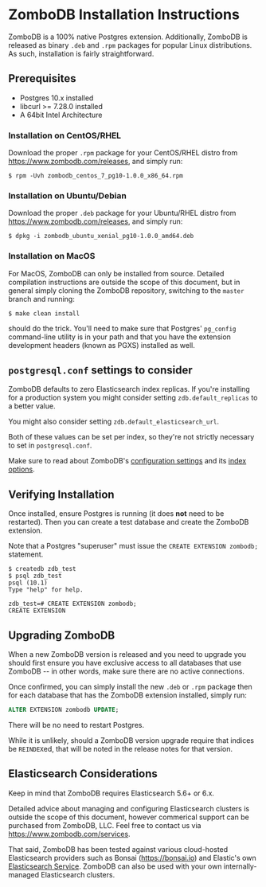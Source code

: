 # ZomboDB Installation Instructions

ZomboDB is a 100% native Postgres extension.  Additionally, ZomboDB is released as binary `.deb` and `.rpm` packages for popular Linux distributions.  As such, installation is fairly straightforward.


## Prerequisites

- Postgres 10.x installed
- libcurl >= 7.28.0 installed
- A 64bit Intel Architecture

### Installation on CentOS/RHEL

Download the proper `.rpm` package for your CentOS/RHEL distro from https://www.zombodb.com/releases, and simply run:

```shell
$ rpm -Uvh zombodb_centos_7_pg10-1.0.0_x86_64.rpm
```

### Installation on Ubuntu/Debian

Download the proper `.deb` package for your Ubuntu/RHEL distro from https://www.zombodb.com/releases, and simply run:

```shel
$ dpkg -i zombodb_ubuntu_xenial_pg10-1.0.0_amd64.deb
```

### Installation on MacOS

For MacOS, ZomboDB can only be installed from source.  Detailed compilation instructions are outside the scope of this document, but in general simply cloning the ZomboDB repository, switching to the `master` branch and running:

```shell
$ make clean install
```

should do the trick.  You'll need to make sure that Postgres' `pg_config` command-line utility is in your path and that you have the extension development headers (known as PGXS) installed as well.  

## `postgresql.conf` settings to consider

ZomboDB defaults to zero Elasticsearch index replicas.  If you're installing for a production system you might consider setting `zdb.default_replicas` to a better value.

You might also consider setting `zdb.default_elasticsearch_url`.

Both of these values can be set per index, so they're not strictly necessary to set in `postgresql.conf`.

Make sure to read about ZomboDB's [configuration settings](CONFIGURATION-SETTINGS.md) and its [index options](INDEX-MANAGEMENT.md#with--options).

## Verifying Installation

Once installed, ensure Postgres is running (it does **not** need to be restarted).  Then you can create a test database and create the ZomboDB extension.

Note that a Postgres "superuser" must issue the `CREATE EXTENSION zombodb;` statement.


```shell
$ createdb zdb_test
$ psql zdb_test
psql (10.1)
Type "help" for help.

zdb_test=# CREATE EXTENSION zombodb;
CREATE EXTENSION
```

## Upgrading ZomboDB

When a new ZomboDB version is released and you need to upgrade you should first ensure you have exclusive access to all databases that use ZomboDB -- in other words, make sure there are no active connections.

Once confirmed, you can simply install the new `.deb` or `.rpm` package then for each database that has the ZomboDB extension installed, simply run:

```sql
ALTER EXTENSION zombodb UPDATE;
```

There will be no need to restart Postgres.

While it is unlikely, should a ZomboDB version upgrade require that indices be `REINDEX`ed, that will be noted in the release notes for that version.

## Elasticsearch Considerations

Keep in mind that ZomboDB requires Elasticsearch 5.6+ or 6.x.

Detailed advice about managing and configuring Elasticsearch clusters is outside the scope of this document, however commerical support can be purchased from ZomboDB, LLC.  Feel free to contact us via https://www.zombodb.com/services.

That said, ZomboDB has been tested against various cloud-hosted Elasticsearch providers such as Bonsai (https://bonsai.io) and Elastic's own [Elasticsearch Service](https://www.elastic.co/cloud/elasticsearch-service).  ZomboDB can also be used with your own internally-managed Elasticsearch clusters.

